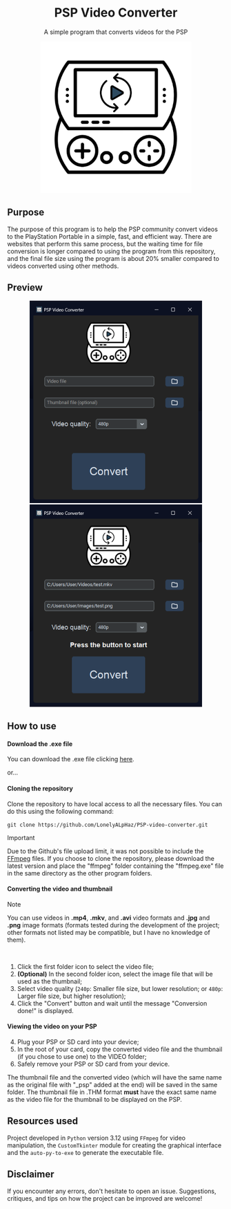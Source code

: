 <h1 align="center">PSP Video Converter</h1>
<p align="center">A simple program that converts videos for the PSP</p>

<div align="center">
 <img src="assets/icon.png" width=350>
</div>

## Purpose

The purpose of this program is to help the PSP community convert videos to the PlayStation Portable in a simple, fast, and efficient way. There are websites that perform this same process, but the waiting time for file conversion is longer compared to using the program from this repository, and the final file size using the program is about 20% smaller compared to videos converted using other methods.

## Preview

<div align="center">
 <img src="screenshots/Screenshot_1.png" width=400> <img src="screenshots/Screenshot_2.png" width=400>
</div>


## How to use

#### Download the .exe file

You can download the .exe file clicking [here](https://github.com/LonelyALpHaz/PSP-video-converter/releases).

or...

#### Cloning the repository

Clone the repository to have local access to all the necessary files. You can do this using the following command:

```
git clone https://github.com/LonelyALpHaz/PSP-video-converter.git
```

> [!IMPORTANT]
Due to the Github's file upload limit, it was not possible to include the [FFmpeg](https://www.ffmpeg.org/) files. If you choose to clone the repository, please download the latest version and place the "ffmpeg" folder containing the "ffmpeg.exe" file in the same directory as the other program folders.

#### Converting the video and thumbnail

> [!NOTE]
You can use videos in **.mp4**, **.mkv**, and **.avi** video formats and **.jpg** and **.png** image formats (formats tested during the development of the project; other formats not listed may be compatible, but I have no knowledge of them).
‎

‎
1. Click the first folder icon to select the video file;
2. **(Optional)** In the second folder icon, select the image file that will be used as the thumbnail;
3. Select video quality (```240p```: Smaller file size, but lower resolution; or ```480p```: Larger file size, but higher resolution);
4. Click the "Convert" button and wait until the message "Conversion done!" is displayed.
‎

#### Viewing the video on your PSP

4. Plug your PSP or SD card into your device;
5. In the root of your card, copy the converted video file and the thumbnail (if you chose to use one) to the VIDEO folder;
6. Safely remove your PSP or SD card from your device.

The thumbnail file and the converted video (which will have the same name as the original file with "_psp" added at the end) will be saved in the same folder. The thumbnail file in .THM format **must** have the exact same name as the video file for the thumbnail to be displayed on the PSP.

## Resources used 

Project developed in ```Python``` version 3.12 using ```FFmpeg``` for video manipulation, the ```CustomTkinter``` module for creating the graphical interface and the ```auto-py-to-exe``` to generate the executable file.

## Disclaimer

If you encounter any errors, don't hesitate to open an issue. Suggestions, critiques, and tips on how the project can be improved are welcome!
